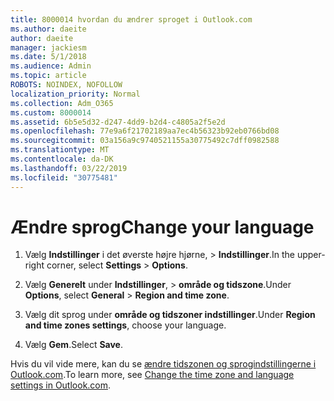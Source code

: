 ```yaml
---
title: 8000014 hvordan du ændrer sproget i Outlook.com
ms.author: daeite
author: daeite
manager: jackiesm
ms.date: 5/1/2018
ms.audience: Admin
ms.topic: article
ROBOTS: NOINDEX, NOFOLLOW
localization_priority: Normal
ms.collection: Adm_O365
ms.custom: 8000014
ms.assetid: 6b5e5d32-d247-4dd9-b2d4-c4805a2f5e2d
ms.openlocfilehash: 77e9a6f21702189aa7ec4b56323b92eb0766bd08
ms.sourcegitcommit: 03a156a9c9740521155a30775492c7dff0982588
ms.translationtype: MT
ms.contentlocale: da-DK
ms.lasthandoff: 03/22/2019
ms.locfileid: "30775481"
---
```

# <a name="change-your-language"></a><span data-ttu-id="2c7b3-102">Ændre sprog</span><span class="sxs-lookup"><span data-stu-id="2c7b3-102">Change your language</span></span>

1. <span data-ttu-id="2c7b3-103">Vælg **Indstillinger** i det øverste højre hjørne, \> **Indstillinger**.</span><span class="sxs-lookup"><span data-stu-id="2c7b3-103">In the upper-right corner, select **Settings** \> **Options**.</span></span>
    
2. <span data-ttu-id="2c7b3-104">Vælg **Generelt** under **Indstillinger**, \> **område og tidszone**.</span><span class="sxs-lookup"><span data-stu-id="2c7b3-104">Under **Options**, select **General** \> **Region and time zone**.</span></span>
    
3. <span data-ttu-id="2c7b3-105">Vælg dit sprog under **område og tidszoner indstillinger**.</span><span class="sxs-lookup"><span data-stu-id="2c7b3-105">Under **Region and time zones settings**, choose your language.</span></span>
    
4. <span data-ttu-id="2c7b3-106">Vælg **Gem**.</span><span class="sxs-lookup"><span data-stu-id="2c7b3-106">Select **Save**.</span></span>
    
<span data-ttu-id="2c7b3-107">Hvis du vil vide mere, kan du se [ændre tidszonen og sprogindstillingerne i Outlook.com](https://go.microsoft.com/fwlink/p/?linkid=873132).</span><span class="sxs-lookup"><span data-stu-id="2c7b3-107">To learn more, see [Change the time zone and language settings in Outlook.com](https://go.microsoft.com/fwlink/p/?linkid=873132).</span></span>
  

